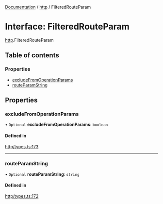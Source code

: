[Documentation](../index.md) / [http](../modules/http.md) / FilteredRouteParam

# Interface: FilteredRouteParam

[http](../modules/http.md).FilteredRouteParam

## Table of contents

### Properties

- [excludeFromOperationParams](http.FilteredRouteParam.md#excludefromoperationparams)
- [routeParamString](http.FilteredRouteParam.md#routeparamstring)

## Properties

### excludeFromOperationParams

• `Optional` **excludeFromOperationParams**: `boolean`

#### Defined in

[http/types.ts:173](https://github.com/timotheeguerin/cadl/blob/920bc86d/packages/rest/src/http/types.ts#L173)

___

### routeParamString

• `Optional` **routeParamString**: `string`

#### Defined in

[http/types.ts:172](https://github.com/timotheeguerin/cadl/blob/920bc86d/packages/rest/src/http/types.ts#L172)
